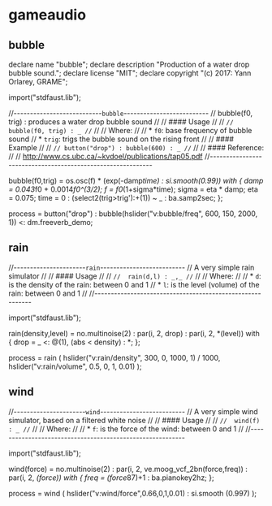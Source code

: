 # gameaudio


## bubble

<!-- faust-run -->

declare name "bubble";
declare description "Production of a water drop bubble sound.";
declare license "MIT";
declare copyright "(c) 2017: Yann Orlarey, GRAME";

import("stdfaust.lib");


//---------------------------`bubble`--------------------------
// bubble(f0, trig) : produces a water drop bubble sound
//
// #### Usage
//
// ```
// bubble(f0, trig) : _
// ```
//
// Where:
//
// * ` f0 `: base frequency of bubble sound
// * `trig`: trigs the bubble sound on the rising front
//
// #### Example
//
// ```
// button("drop") : bubble(600) : _
// ```
//
// #### Reference:
//
// <http://www.cs.ubc.ca/~kvdoel/publications/tap05.pdf>
//------------------------------------------------------------

bubble(f0,trig) = os.osc(f) * (exp(-damp*time) : si.smooth(0.99))
	with {
		damp = 0.043*f0 + 0.0014*f0^(3/2);
		f = f0*(1+sigma*time);
		sigma = eta * damp;
		eta = 0.075;
		time = 0 : (select2(trig>trig'):+(1)) ~ _ : ba.samp2sec;
	};

process = button("drop") : bubble(hslider("v:bubble/freq", 600, 150, 2000, 1)) <: dm.freeverb_demo;

<!-- /faust-run -->


## rain

<!-- faust-run -->

//----------------------`rain`--------------------------
// A very simple rain simulator
//
// #### Usage
//
// ```
//  rain(d,l) : _,_
// ```
//
// Where:
//
// * `d`: is the density of the rain: between 0 and 1
// * `l`: is the level (volume) of the rain: between 0 and 1
//
//----------------------------------------------------------

import("stdfaust.lib");

rain(density,level) = no.multinoise(2) : par(i, 2, drop) : par(i, 2, *(level))
	with {
		drop = _ <: @(1), (abs < density) : *;
	};

process  = 	rain (
				hslider("v:rain/density", 300, 0, 1000, 1) / 1000,
				hslider("v:rain/volume", 0.5, 0, 1, 0.01)
			);

<!-- /faust-run -->


## wind

<!-- faust-run -->

//----------------------`wind`--------------------------
// A very simple wind simulator, based on a filtered white noise
//
// #### Usage
//
// ```
//  wind(f) : _
// ```
//
// Where:
//
// * `f`: is the force of the wind: between 0 and 1
//
//----------------------------------------------------------

import("stdfaust.lib");

wind(force) = no.multinoise(2) : par(i, 2, ve.moog_vcf_2bn(force,freq)) : par(i, 2, *(force))
	with {
		freq = (force*87)+1 : ba.pianokey2hz;
	};

process = wind ( hslider("v:wind/force",0.66,0,1,0.01) : si.smooth (0.997) );

<!-- /faust-run -->

